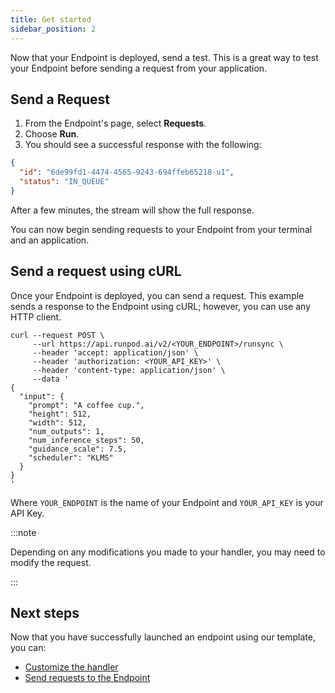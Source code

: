 ```yaml
---
title: Get started
sidebar_position: 2
---
```


Now that your Endpoint is deployed, send a test.
This is a great way to test your Endpoint before sending a request from your application.

## Send a Request

1. From the Endpoint's page, select **Requests**.
2. Choose **Run**.
3. You should see a successful response with the following:

```json
{
  "id": "6de99fd1-4474-4565-9243-694ffeb65218-u1",
  "status": "IN_QUEUE"
}
```

After a few minutes, the stream will show the full response.

You can now begin sending requests to your Endpoint from your terminal and an application.

## Send a request using cURL

Once your Endpoint is deployed, you can send a request.
This example sends a response to the Endpoint using cURL; however, you can use any HTTP client.

```curl
curl --request POST \
     --url https://api.runpod.ai/v2/<YOUR_ENDPOINT>/runsync \
     --header 'accept: application/json' \
     --header 'authorization: <YOUR_API_KEY>' \
     --header 'content-type: application/json' \
     --data '
{
  "input": {
    "prompt": "A coffee cup.",
    "height": 512,
    "width": 512,
    "num_outputs": 1,
    "num_inference_steps": 50,
    "guidance_scale": 7.5,
    "scheduler": "KLMS"
  }
}
'
```

Where `YOUR_ENDPOINT` is the name of your Endpoint and `YOUR_API_KEY` is your API Key.

:::note

Depending on any modifications you made to your handler, you may need to modify the request.

:::

## Next steps

Now that you have successfully launched an endpoint using our template, you can:

- [Customize the handler](/serverless/workers/handlers/overview)
- [Send requests to the Endpoint](/serverless/endpoints/overview)
